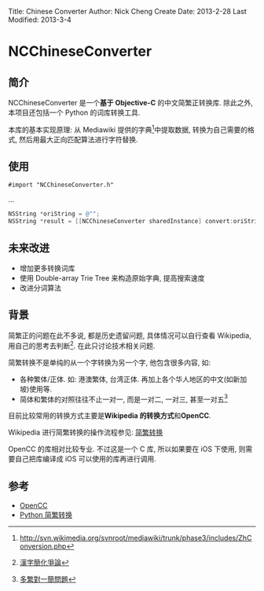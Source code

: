 Title: Chinese Converter
Author: Nick Cheng
Create Date: 2013-2-28
Last Modified: 2013-3-4

# NCChineseConverter #

## 简介 ##

NCChineseConverter 是一个**基于 Objective-C** 的中文简繁正转换库. 除此之外, 本项目还包括一个 Python 的词库转换工具.

本库的基本实现原理: 从 Mediawiki 提供的字典[^wikidict]中提取数据, 转换为自己需要的格式, 然后用最大正向匹配算法进行字符替换.

[^wikidict]: <http://svn.wikimedia.org/svnroot/mediawiki/trunk/phase3/includes/ZhConversion.php>

## 使用 ##

```
#import "NCChineseConverter.h"
```

…

```objective-c
NSString *oriString = @"";
NSString *result = [[NCChineseConverter sharedInstance] convert:oriString withDict:NCChineseConverterDictTypezh2HK];
```

## 未来改进 ##

* 增加更多转换词库
* 使用 Double-array Trie Tree 来构造原始字典, 提高搜索速度
* 改进分词算法

## 背景 ##

简繁正的问题在此不多说, 都是历史遗留问题, 具体情况可以自行查看 Wikipedia, 用自己的思考去判断[^debate]. 在此只讨论技术相关问题.

[^debate]: [漢字簡化爭論](http://zh.wikipedia.org/wiki/漢字簡化爭論)

简繁转换不是单纯的从一个字转换为另一个字, 他包含很多内容, 如:

* 各种繁体/正体. 如: 港澳繁体, 台湾正体. 再加上各个华人地区的中文(如新加坡)使用等.
* 简体和繁体的对照往往不止一对一, 而是一对二, 一对三, 甚至一对五[^mttss]

[^mttss]: [多繁對一簡問題](http://zh.wikipedia.org/wiki/漢字簡化爭論#.E5.A4.9A.E7.B9.81.E5.B0.8D.E4.B8.80.E7.B0.A1.E5.95.8F.E9.A1.8C)

目前比较常用的转换方式主要是**Wikipedia 的转换方式**和**OpenCC**.

Wikipedia 进行简繁转换的操作流程参见: [简繁转换](http://zh.wikipedia.org/wiki/Wikipedia:繁简处理)

OpenCC 的库相对比较专业. 不过这是一个 C 库, 所以如果要在 iOS 下使用, 则需要自己把库编译成 iOS 可以使用的库再进行调用.

## 参考 ##

* [OpenCC](http://code.google.com/p/opencc/)
* [Python 简繁转换](http://gerry.lamost.org/blog/?p=603)
